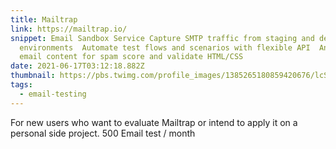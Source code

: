 ```yaml
---
title: Mailtrap
link: https://mailtrap.io/
snippet: Email Sandbox Service Capture SMTP traffic from staging and dev
  environments  Automate test flows and scenarios with flexible API  Analyze
  email content for spam score and validate HTML/CSS
date: 2021-06-17T03:12:18.882Z
thumbnail: https://pbs.twimg.com/profile_images/1385265180859420676/lcSsp8C8_400x400.jpg
tags:
  - email-testing
---
```

For new users who want to evaluate Mailtrap or intend to apply it on a personal side project.
500 Email test / month